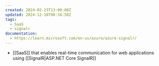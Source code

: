 ```yaml
---
created: 2024-02-23T13:00:08Z
updated: 2024-12-10T08:34:58Z
tags:
  - SaaS
  - signalr
documentation:
  - https://learn.microsoft.com/en-us/azure/azure-signalr/
---
```

- [[SaaS]] that enables real-time communication for web applications using [[SignalR|ASP.NET Core SignalR]]